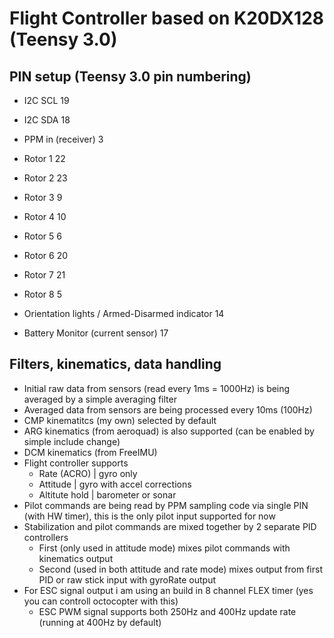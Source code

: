 Flight Controller based on K20DX128 (Teensy 3.0)
=================================================
PIN setup (Teensy 3.0 pin numbering)
------------------------------------
  - I2C SCL 19
  - I2C SDA 18
  
  - PPM in (receiver) 3
  
  - Rotor 1 22
  - Rotor 2 23
  - Rotor 3 9
  - Rotor 4 10
  - Rotor 5 6
  - Rotor 6 20
  - Rotor 7 21
  - Rotor 8 5
  
  - Orientation lights / Armed-Disarmed indicator 14
  
  - Battery Monitor (current sensor) 17
  
Filters, kinematics, data handling
----------------------------------
  - Initial raw data from sensors (read every 1ms = 1000Hz) is being averaged by a simple averaging filter
  - Averaged data from sensors are being processed every 10ms (100Hz)
  - CMP kinematitcs (my own) selected by default
  - ARG kinematics (from aeroquad) is also supported (can be enabled by simple include change)
  - DCM kinematics (from FreeIMU)
  - Flight controller supports
    - Rate (ACRO) | gyro only
    - Attitude | gyro with accel corrections
    - Altitute hold | barometer or sonar
  - Pilot commands are being read by PPM sampling code via single PIN (with HW timer), this is the only pilot input supported for now
  - Stabilization and pilot commands are mixed together by 2 separate PID controllers
    - First (only used in attitude mode) mixes pilot commands with kinematics output
    - Second (used in both attitude and rate mode) mixes output from first PID or raw stick input with gyroRate output
  - For ESC signal output i am using an build in 8 channel FLEX timer (yes you can controll octocopter with this)
    - ESC PWM signal supports both 250Hz and 400Hz update rate (running at 400Hz by default)    